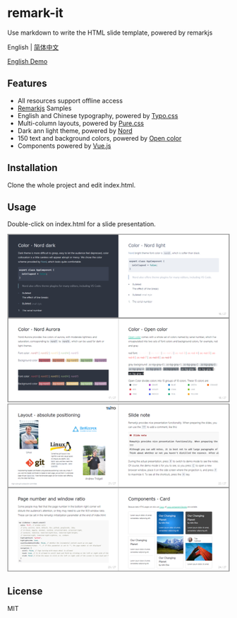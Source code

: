 # remark-it

Use markdown to write the HTML slide template, powered by remarkjs

English | [简体中文](README.md)

[English Demo](https://1-2-3.github.io/remark-it/index-en_US.html)

## Features

- All resources support offline access
- [Remarkjs](https://github.com/gnab/remark) Samples
- English and Chinese typography, powered by [Typo.css](https://github.com/sofish/typo.css)
- Multi-column layouts, powered by [Pure.css](https://github.com/pure-css/pure)
- Dark ann light theme, powered by [Nord](https://github.com/arcticicestudio/nord)
- 150 text and background colors, powered by [Open color](https://github.com/yeun/open-color)
- Components powered by [Vue.js](https://cn.vuejs.org/index.html)

## Installation

Clone the whole project and edit index.html.

## Usage

Double-click on index.html for a slide presentation.

![](/screenshots/111.png)
![](/screenshots/222.png)

## License

MIT
